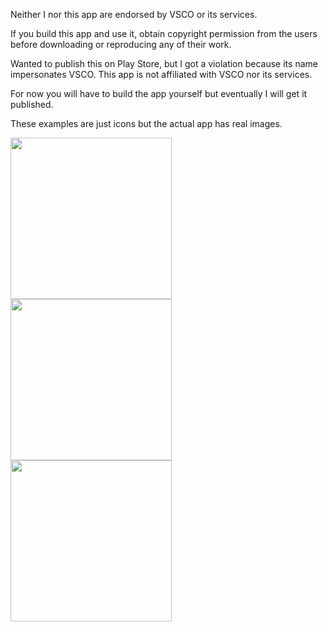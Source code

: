 Neither I nor this app are endorsed by VSCO or its services.

If you build this app and use it, obtain copyright permission from the users before downloading or reproducing any of their work.

Wanted to publish this on Play Store, but I got a violation because its name impersonates VSCO. This app is not affiliated with VSCO nor its services.

For now you will have to build the app yourself but eventually I will get it published.

These examples are just icons but the actual app has real images.

<img src="https://github.com/lockermanwxlf/Android-Vsco-Downloader/assets/95518889/a071863f-546c-4d84-a5b3-ad92f7dbdb79" width="258"/>
<img src="https://github.com/lockermanwxlf/Android-Vsco-Downloader/assets/95518889/1af40237-47ec-4ef8-a551-c59d669cfac0" width="258"/>
<img src="https://github.com/lockermanwxlf/Android-Vsco-Downloader/assets/95518889/2dd1d84a-9801-46fe-be7a-7c3aceb744e2" width="258"/>
